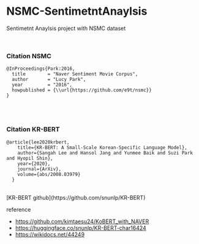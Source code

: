 # NSMC-SentimetntAnaylsis
Sentimetnt Anaylsis project with NSMC dataset

<br>

### Citation NSMC

```
@InProceedings{Park:2016, 
  title        = "Naver Sentiment Movie Corpus", 
  author       = "Lucy Park", 
  year         = "2016", 
  howpublished = {\\url{https://github.com/e9t/nsmc}} 
}
```
<br>

<br>

### Citation KR-BERT

```
@article{lee2020krbert, 
    title={KR-BERT: A Small-Scale Korean-Specific Language Model}, 
    author={Sangah Lee and Hansol Jang and Yunmee Baik and Suzi Park and Hyopil Shin}, 
    year={2020}, 
    journal={ArXiv}, 
    volume={abs/2008.03979} 
  }
```
<br>
[KR-BERT github](https://github.com/snunlp/KR-BERT)


reference
- https://github.com/kimtaesu24/KoBERT_with_NAVER
- https://huggingface.co/snunlp/KR-BERT-char16424
- https://wikidocs.net/44249


